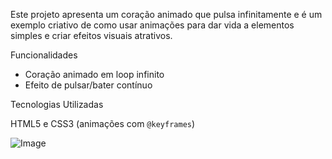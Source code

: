 Este projeto apresenta um coração animado que pulsa infinitamente e é um exemplo criativo de como usar animações para dar vida a elementos simples e criar efeitos visuais atrativos.

 Funcionalidades

- Coração animado em loop infinito
- Efeito de pulsar/bater contínuo

Tecnologias Utilizadas

HTML5 e CSS3 (animações com `@keyframes`)

![Image](https://github.com/user-attachments/assets/84875e93-7a34-493b-8a8c-8e3ada310fb9)
